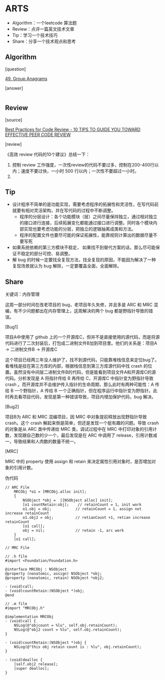 # ARTS
- Algorithm：一个leetcode 算法题
- Review：点评一篇英文技术文章
- Tip：学习一个技术技巧
- Share：分享一个技术观点和思考

## Algorithm

[question]

[49. Group Anagrams](https://leetcode.com/problems/group-anagrams/description/)

[answer]

```c++

```



## Review

[source]

[Best Practices for Code Review - 10 TIPS TO GUIDE YOU TOWARD EFFECTIVE PEER CODE REVIEW](https://smartbear.com/learn/code-review/best-practices-for-peer-code-review/)

[review]

 《高效 review 代码的10个建议》总结一下：

1. 控制 review 工作强度，一次性review的代码不要过多，控制在200-400行以内；速度不要过快，一小时 500 行以内；一次性不要超过一小时。
2. ​

## Tip

- 设计程序不简单的是功能实现，需要考虑程序的拓展性和灵活性，在写代码前就要有相对灵活架构，并在写代码的过程中不断调整。
  - 程序的分层设计：各个功能模块（层）之间尽量保持独立，通过相对独立的接口进行连接，后续拓展变化都能通过接口进行调整。同时各个模块内部实现也要考虑功能的分层，把独立的逻辑抽离成类和方法。
  - 程序的配置文件也要尽可能的保证拓展性，能靠规则计算出的数据尽量不要写死
- 如果系统依赖的第三方模块不稳定， 如果找不到替代方案的话，那么尽可能保证不稳定的部分可控、易调整。
- 解 bug 的时候一定要找全复现方法，找全复现的原因，不能因为解决了一种复现场景就认为 bug 解除，一定要覆盖全面，全面解除。

## Share

关键词：内存管理

这周一部分时间在改老项目的 bug，老项目年久失修，并且多是 ARC 和 MRC 混编，有不少问题都出在内存管理上，这周解决的两个 bug 都是野指针导致的错误。

[Bug1]

项目A中使用了 github 上的一个开源库C，但并不是直接使用的源代码，而是将源代码进行了二次封装后，打包成二进制文件B加到项目里。他们的关系是：项目A -> 二进制文件B -> 开源库C

这个项目已经两三年没人维护了，找不到源代码，只能靠堆栈信息来定位bug了。看堆栈是挂在第三方库的内部，根据栈信息到第三方库源代码中找 crash 的位置。虽然没有中间层二进制文件B的代码，但是能看到项目文件A和开源库C的源代码。分析发现是 A 将指针传给 B 再传给 C，开源库C 中指针变为野指针导致 crash 。而开源库并不会维护传入指针的生命周期，那么此时有两种可能性：A 传给 B 一个野指针，A 传给 B 一个正确指针，但在程序运行中指针变为野指针。此时再去看项目代码，发现是第一种错误导致，项目内增加保护代码，bug 解决。

[Bug2]

项目B为 ARC 和 MRC 混编项目，因 MRC 中对象提前释放出现野指针导致 crash。这个 crash 解起来倒是简单，但还是发现一个挺有趣的问题。导致 crash 的对象是从 ARC 类中传递给 MRC 类，调试过程中在 MRC 中打印对象的引用计数，发现跟自己数的少一个，最后发现是在 ARC 中调用了 release，引用计数减一，导致结果和人肉数的数量不统一。

[MRC]

MRC 中的 property 使用 assign 和 retain 来决定属性引用对象时，是否增加对象的引用计数。

伪代码

```
// ARC File
	MRCObj *o1 = [MRCObj.alloc init];
    {
        NSObject *obj =  [[NSObject alloc] init];
        [o1 countRetain:obj]; 	 // retainCount = 1, init work 
        o1.obj = obj;			// retainCount = 1, assign not increase retainCount
        o1.obj2 = obj;			// retianCount +1, retian increase retainCount 
        [o1 call];				
        obj = nil;				// retain -1, arc work
    }
    [o1 call];
```

```
// MRC File

// .h file
#import <Foundation/Foundation.h>

@interface MRCObj : NSObject
@property (nonatomic, assign) NSObject *obj;
@property (nonatomic, retain) NSObject *obj2;

- (void)call;
- (void)countRetain:(NSObject *)obj;
@end

// .m file
#import "MRCObj.h"

@implementation MRCObj
- (void)call {
    NSLog(@"objcount = %lu", self.obj.retainCount);
    NSLog(@"obj2 count = %lu", self.obj.retainCount);
}

- (void)countRetain:(NSObject *)obj {
    NSLog(@"this obj retain count is : %lu", obj.retainCount);
}

- (void)dealloc {
    [self.obj2 release];
    [super dealloc];
}
```





